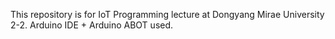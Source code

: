 This repository is for IoT Programming lecture at Dongyang Mirae University 2-2. Arduino IDE + Arduino ABOT used.
